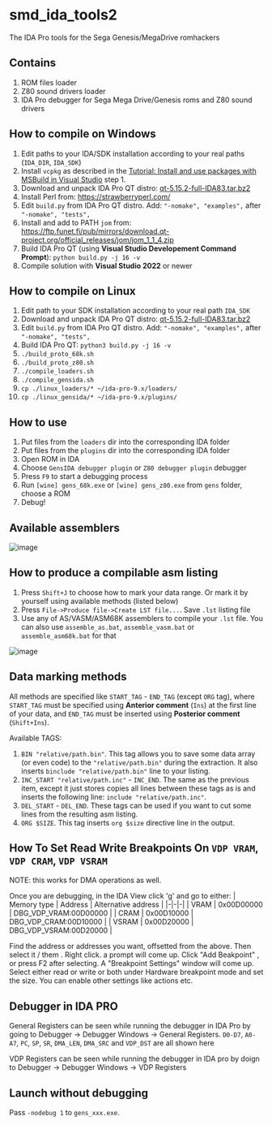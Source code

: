 # smd_ida_tools2
The IDA Pro tools for the Sega Genesis/MegaDrive romhackers

## Contains
1. ROM files loader
2. Z80 sound drivers loader
3. IDA Pro debugger for Sega Mega Drive/Genesis roms and Z80 sound drivers

## How to compile on Windows
1. Edit paths to your IDA/SDK installation according to your real paths (`IDA_DIR`, `IDA_SDK`)
2. Install `vcpkg` as described in the [Tutorial: Install and use packages with MSBuild in Visual Studio](https://learn.microsoft.com/en-us/vcpkg/get_started/get-started-msbuild) step 1.
3. Download and unpack IDA Pro QT distro: [qt-5.15.2-full-IDA83.tar.bz2](qt_ida_src_while_original_link_is_dead/qt-5.15.2-full-IDA83.tar.bz2)
4. Install Perl from: https://strawberryperl.com/
5. Edit `build.py` from IDA Pro QT distro. Add: `"-nomake", "examples",` after `"-nomake", "tests",`
6. Install and add to PATH `jom` from: https://ftp.funet.fi/pub/mirrors/download.qt-project.org/official_releases/jom/jom_1_1_4.zip
7. Build IDA Pro QT (using **Visual Studio Developement Command Prompt**): `python build.py -j 16 -v`
8. Compile solution with **Visual Studio 2022** or newer

## How to compile on Linux
1. Edit path to your SDK installation according to your real path `IDA_SDK`
2. Download and unpack IDA Pro QT distro: [qt-5.15.2-full-IDA83.tar.bz2](qt_ida_src_while_original_link_is_dead/qt-5.15.2-full-IDA83.tar.bz2)
3. Edit `build.py` from IDA Pro QT distro. Add: `"-nomake", "examples",` after `"-nomake", "tests",`
4. Build IDA Pro QT: `python3 build.py -j 16 -v`
5. `./build_proto_68k.sh`
6. `./build_proto_z80.sh`
7. `./compile_loaders.sh`
8. `./compile_gensida.sh`
9. `cp ./linux_loaders/* ~/ida-pro-9.x/loaders/`
10. `cp ./linux_gensida/* ~/ida-pro-9.x/plugins/`

## How to use
1. Put files from the `loaders` dir into the corresponding IDA folder
2. Put files from the `plugins` dir into the corresponding IDA folder
3. Open ROM in IDA
4. Choose `GensIDA debugger plugin` or `Z80 debugger plugin` debugger
5. Press `F9` to start a debugging process
6. Run `[wine] gens_68k.exe` or `[wine] gens_z80.exe` from `gens` folder, choose a ROM
7. Debug!

## Available assemblers
![image](https://user-images.githubusercontent.com/7189309/214719964-66c90f66-fedc-4705-94af-d0fce28270b4.png)

## How to produce a compilable asm listing
1. Press `Shift+J` to choose how to mark your data range. Or mark it by yourself using available methods (listed below)
2. Press `File->Produce file->Create LST file...`. Save `.lst` listing file
3. Use any of AS/VASM/ASM68K assemblers to compile your `.lst` file. You can also use `assemble_as.bat`, `assemble_vasm.bat` or `assemble_asm68k.bat` for that

![image](https://user-images.githubusercontent.com/7189309/214720698-ba674d23-487e-4307-8594-d4b7b2618143.png)

## Data marking methods
All methods are specified like `START_TAG` - `END_TAG` (except `ORG` tag), where `START_TAG` must be specified using **Anterior comment** (`Ins`) at the first line of your data, and `END_TAG` must be inserted using **Posterior comment** (`Shift+Ins`).

Available TAGS:
1. `BIN "relative/path.bin"`. This tag allows you to save some data array (or even code) to the `"relative/path.bin"` during the extraction. It also inserts `binclude "relative/path.bin"` line to your listing.
2. `INC_START "relative/path.inc"` - `INC_END`. The same as the previous item, except it just stores copies all lines between these tags as is and inserts the following line: `include "relative/path.inc"`.
3. `DEL_START` - `DEL_END`. These tags can be used if you want to cut some lines from the resulting asm listing.
4. `ORG $SIZE`. This tag inserts `org $size` directive line in the output.


## How To Set Read Write Breakpoints On `VDP VRAM`, `VDP CRAM`, `VDP VSRAM`

NOTE: this works for DMA operations as well.

Once you are debugging, in the IDA View click 'g' and go to either:
| Memory type | Address | Alternative address |
|-|-|-|
| VRAM | 0x00D00000 | DBG_VDP_VRAM:00D00000 |
| CRAM | 0x00D10000 | DBG_VDP_CRAM:00D10000 |
| VSRAM | 0x00D20000 | DBG_VDP_VSRAM:00D20000 |

Find the address or addresses you want, offsetted from the above. Then select it / them . Right click. a prompt will come up. Click "Add Beakpoint" , or press F2 after selecting.
A "Breakpoint Settings" window will come up. Select either read or write or both under Hardware breakpoint mode and set the size. You can enable other settings like actions etc.

## Debugger in IDA PRO
General Registers can be seen while running the debugger in IDA Pro by going to Debugger -> Debugger Windows -> General Registers.
`D0-D7`, `A0-A7`, `PC`, `SP`, `SR`, `DMA_LEN`, `DMA_SRC` and `VDP_DST` are all shown here

VDP Registers can be seen while running the debugger in IDA pro by doign to Debugger -> Debugger Windows -> VDP Registers

## Launch without debugging

Pass `-nodebug 1` to `gens_xxx.exe`.
